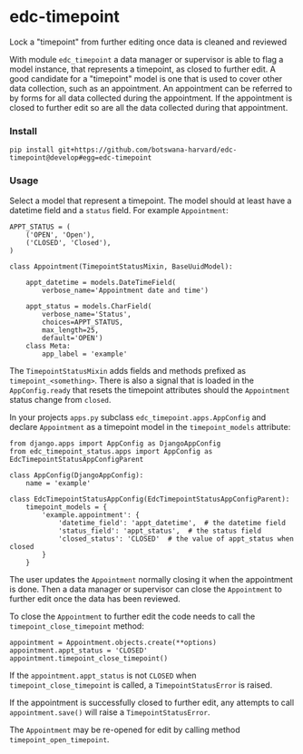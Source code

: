 # edc-timepoint

Lock a "timepoint" from further editing once data is cleaned and reviewed

With module `edc_timepoint` a data manager or supervisor is able to flag a model instance, that represents a timepoint, as closed to further edit. A good candidate for a "timepoint" model is one that is used to cover other data collection, such as an appointment. An appointment can be referred to by forms for all data collected during the appointment. If the appointment is closed to further edit so are all the data collected during that appointment. 


### Install

    pip install git+https://github.com/botswana-harvard/edc-timepoint@develop#egg=edc-timepoint
    
### Usage
    
Select a model that represent a timepoint. The model should at least have a datetime field and a `status` field. For example `Appointment`:

    APPT_STATUS = (
        ('OPEN', 'Open'),
        ('CLOSED', 'Closed'),
    )

    class Appointment(TimepointStatusMixin, BaseUuidModel):
    
        appt_datetime = models.DateTimeField(
            verbose_name='Appointment date and time')

        appt_status = models.CharField(
            verbose_name='Status',
            choices=APPT_STATUS,
            max_length=25,
            default='OPEN')
        class Meta:
            app_label = 'example'

The `TimepointStatusMixin` adds fields and methods prefixed as `timepoint_<something>`. There is also a signal that is loaded in the `AppConfig.ready` that resets the timepoint attributes should the `Appointment` status change from `closed`. 

In your projects `apps.py` subclass `edc_timepoint.apps.AppConfig` and declare `Appointment` as a timepoint model in the `timepoint_models` attribute:

    from django.apps import AppConfig as DjangoAppConfig
    from edc_timepoint_status.apps import AppConfig as EdcTimepointStatusAppConfigParent
    
    class AppConfig(DjangoAppConfig):
        name = 'example'
    
    class EdcTimepointStatusAppConfig(EdcTimepointStatusAppConfigParent):
        timepoint_models = {
            'example.appointment': {
                'datetime_field': 'appt_datetime',  # the datetime field
                'status_field': 'appt_status',  # the status field
                'closed_status': 'CLOSED'  # the value of appt_status when closed
            }
        }
        
The user updates the `Appointment` normally closing it when the appointment is done. Then a data manager or supervisor can close the `Appointment` to further edit once the data has been reviewed.

To close the `Appointment` to further edit the code needs to call the `timepoint_close_timepoint` method:

    appointment = Appointment.objects.create(**options)
    appointment.appt_status = 'CLOSED'
    appointment.timepoint_close_timepoint()
    
If the `appointment.appt_status` is not `CLOSED` when `timepoint_close_timepoint` is called, a `TimepointStatusError` is raised.
    
If the appointment is successfully closed to further edit, any attempts to call `appointment.save()` will raise a `TimepointStatusError`.

The `Appointment` may be re-opened for edit by calling method `timepoint_open_timepoint`.



